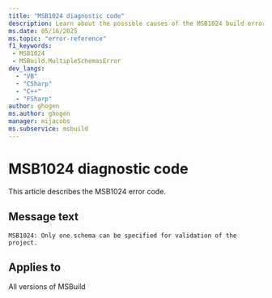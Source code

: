 ```yaml
---
title: "MSB1024 diagnostic code"
description: Learn about the possible causes of the MSB1024 build error, and get troubleshooting tips.
ms.date: 05/16/2025
ms.topic: "error-reference"
f1_keywords:
 - MSB1024
 - MSBuild.MultipleSchemasError
dev_langs:
  - "VB"
  - "CSharp"
  - "C++"
  - "FSharp"
author: ghogen
ms.author: ghogen
manager: mijacobs
ms.subservice: msbuild
---
```


# MSB1024 diagnostic code

<!-- :::ErrorDefinitionDescription::: -->
<!-- :::editable-content name="introDescription"::: -->
This article describes the MSB1024 error code.
<!-- :::editable-content-end::: -->

## Message text

<!-- :::editable-content name="messageText"::: -->
`MSB1024: Only one schema can be specified for validation of the project.`
<!-- :::editable-content-end::: -->
<!-- MSB1024: Only one schema can be specified for validation of the project. -->

<!-- :::editable-content name="postOutputDescription"::: -->
<!--
{StrBegin="MSBUILD : error MSB1024: "}UE: The user did something like msbuild -validate:foo.xsd -validate:bar.xsd. We only allow one schema to be specified.
      LOCALIZATION: The prefix "MSBUILD : error MSBxxxx:" should not be localized.
-->
<!-- :::editable-content-end::: -->
<!-- :::ErrorDefinitionDescription-end::: -->

## Applies to

All versions of MSBuild
